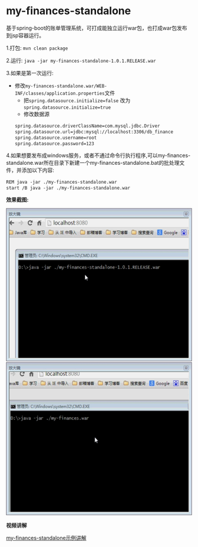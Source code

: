 my-finances-standalone
======================

基于spring-boot的账单管理系统，可打成能独立运行war包，也打成war包发布到jsp容器运行。


 1.打包: `mvn clean package` 
 
 2.运行: `java -jar my-finances-standalone-1.0.1.RELEASE.war`

 3.如果是第一次运行:

 - 修改`my-finances-standalone.war/WEB-INF/classes/application.properties`文件
    - 把`spring.datasource.initialize=false` 改为 `spring.datasource.initialize=true`
    - 修改数据源 
    ```
    spring.datasource.driverClassName=com.mysql.jdbc.Driver
    spring.datasource.url=jdbc:mysql://localhost:3306/db_finance
    spring.datasource.username=root
    spring.datasource.password=123
    ```

4.如果想要发布成windows服务，或者不通过命令行执行程序,可以my-finances-standalone.war所在目录下新建一个my-finances-standalone.bat的批处理文件，并添加以下内容:
```
REM java -jar ./my-finances-standalone.war
start /B java -jar ./my-finances-standalone.war
```
 
**效果截图:**

![my-finances-standalone](./doc/a.gif)
![my-finances-standalone](./doc/b.gif)


**视频讲解**

[my-finances-standalone示例讲解](http://www.tudou.com/programs/view/UBxBLP-78vA)
